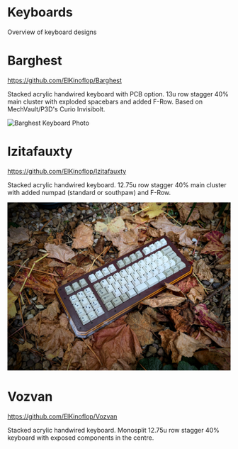 # Keyboards
Overview of keyboard designs

# Barghest

<a href="https://github.com/ElKinoflop/Barghest" target="_blank">https://github.com/ElKinoflop/Barghest</a>

Stacked acrylic handwired keyboard with PCB option. 13u row stagger 40% main cluster with exploded spacebars and added F-Row. Based on MechVault/P3D's Curio Invisibolt.

<img src="https://github.com/ElKinoflop/Barghest/blob/main/images/PXL_20241018_081939565~2.jpg" alt="Barghest Keyboard Photo">

# Izitafauxty

<a href="https://github.com/ElKinoflop/Izitafauxty" target="_blank">https://github.com/ElKinoflop/Izitafauxty</a>

Stacked acrylic handwired keyboard. 12.75u row stagger 40% main cluster with added numpad (standard or southpaw) and F-Row.

<img src="https://github.com/ElKinoflop/Izitafauxty/blob/main/images/PXL_20241116_132735092~2.jpg" alt="Izitafauxty Keyboard Photo">

# Vozvan

<a href="https://github.com/ElKinoflop/Vozvan" target="_blank">https://github.com/ElKinoflop/Vozvan</a>

Stacked acrylic handwired keyboard. Monosplit 12.75u row stagger 40% keyboard with exposed components in the centre.
